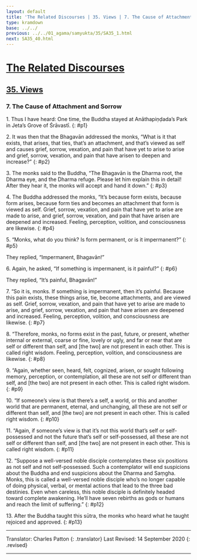 ```yaml
---
layout: default
title: 'The Related Discourses | 35. Views | 7. The Cause of Attachment and Sorrow'
type: kramdown
base: ../../
previous: ../../01_agama/samyukta/35/SA35_1.html
next: SA35_40.html
---
```


# [The Related Discourses](../index.html)
## [35. Views](index.html)
### 7. The Cause of Attachment and Sorrow

1\. Thus I have heard: One time, the Buddha stayed at Anāthapiṇḍada’s Park in Jeta’s Grove of Śrāvastī.
{: #p1}

2\. It was then that the Bhagavān addressed the monks, “What is it that exists, that arises, that ties, that’s an attachment, and that’s viewed as self and causes grief, sorrow, vexation, and pain that have yet to arise to arise and grief, sorrow, vexation, and pain that have arisen to deepen and increase?”
{: #p2}

3\. The monks said to the Buddha, “The Bhagavān is the Dharma root, the Dharma eye, and the Dharma refuge. Please let him explain this in detail! After they hear it, the monks will accept and hand it down.”
{: #p3}

4\. The Buddha addressed the monks, “It’s because form exists, because form arises, because form ties and becomes an attachment that form is viewed as self. Grief, sorrow, vexation, and pain that have yet to arise are made to arise, and grief, sorrow, vexation, and pain that have arisen are deepened and increased. Feeling, perception, volition, and consciousness are likewise.
{: #p4}

5\. “Monks, what do you think? Is form permanent, or is it impermanent?”
{: #p5}

They replied, “Impermanent, Bhagavān!”

6\. Again, he asked, “If something is impermanent, is it painful?”
{: #p6}

They replied, “It’s painful, Bhagavān!”

7\. “So it is, monks. If something is impermanent, then it’s painful. Because this pain exists, these things arise, tie, become attachments, and are viewed as self. Grief, sorrow, vexation, and pain that have yet to arise are made to arise, and grief, sorrow, vexation, and pain that have arisen are deepened and increased. Feeling, perception, volition, and consciousness are likewise.
{: #p7}

8\. “Therefore, monks, no forms exist in the past, future, or present, whether internal or external, coarse or fine, lovely or ugly, and far or near that are self or different than self, and [the two] are not present in each other. This is called right wisdom. Feeling, perception, volition, and consciousness are likewise.
{: #p8}

9\. “Again, whether seen, heard, felt, cognized, arisen, or sought following memory, perception, or contemplation, all these are not self or different than self, and [the two] are not present in each other. This is called right wisdom.
{: #p9}

10\. “If someone’s view is that there’s a self, a world, or this and another world that are permanent, eternal, and unchanging, all these are not self or different than self, and [the two] are not present in each other. This is called right wisdom.
{: #p10}

11\. “Again, if someone’s view is that it’s not this world that’s self or self-possessed and not the future that’s self or self-possessed, all these are not self or different than self, and [the two] are not present in each other. This is called right wisdom.
{: #p11}

12\. “Suppose a well-versed noble disciple contemplates these six positions as not self and not self-possessed. Such a contemplator will end suspicions about the Buddha and end suspicions about the Dharma and Saṃgha. Monks, this is called a well-versed noble disciple who’s no longer capable of doing physical, verbal, or mental actions that lead to the three bad destinies. Even when careless, this noble disciple is definitely headed toward complete awakening. He’ll have seven rebirths as gods or humans and reach the limit of suffering.”
{: #p12}

13\. After the Buddha taught this sūtra, the monks who heard what he taught rejoiced and approved.
{: #p13}

---

Translator: Charles Patton
{: .translator}
Last Revised: 14 September 2020
{: .revised}

---